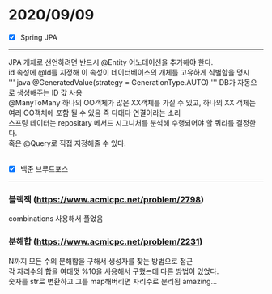 # 2020/09/09
- [x] Spring JPA
---------------------------------
JPA 개체로 선언하려면 반드시 @Entity 어노테이션을 추가해야 한다.<br/>
id 속성에 @Id를 지정해 이 속성이 데이터베이스의 개체를 고유하게 식별함을 명시<br/>
''' java
@GeneratedValue(strategy = GenerationType.AUTO)
'''
DB가 자동으로 생성해주는 ID 값 사용<br/>
@ManyToMany 하나의 OO객체가 많은 XX객체를 가질 수 있고, 하나의 XX 객체는 여러 OO객체에 포함 될 수 있음 즉 다대다 연결이라는 소리<br/>
스프링 데이터는 repositary 메서드 시그니처를 분석해 수행되어야 할 쿼리를 결정한다.<br/>
혹은 @Query로 직접 지정해줄 수 있다.<br/><br/>

- [x] 백준 브루트포스
----------------------------
### 블랙잭 (<https://www.acmicpc.net/problem/2798>)
combinations 사용해서 풀었음<br/>
### 분해합 (<https://www.acmicpc.net/problem/2231>)
N까지 모든 수의 분해합을 구해서 생성자를 찾는 방법으로 접근<br/>
각 자리수의 합을 여태껏 %10을 사용해서 구했는데 다른 방법이 있었다.<br/>
숫자를 str로 변환하고 그를 map해버리면 자리수로 분리됨 amazing...<br/>


